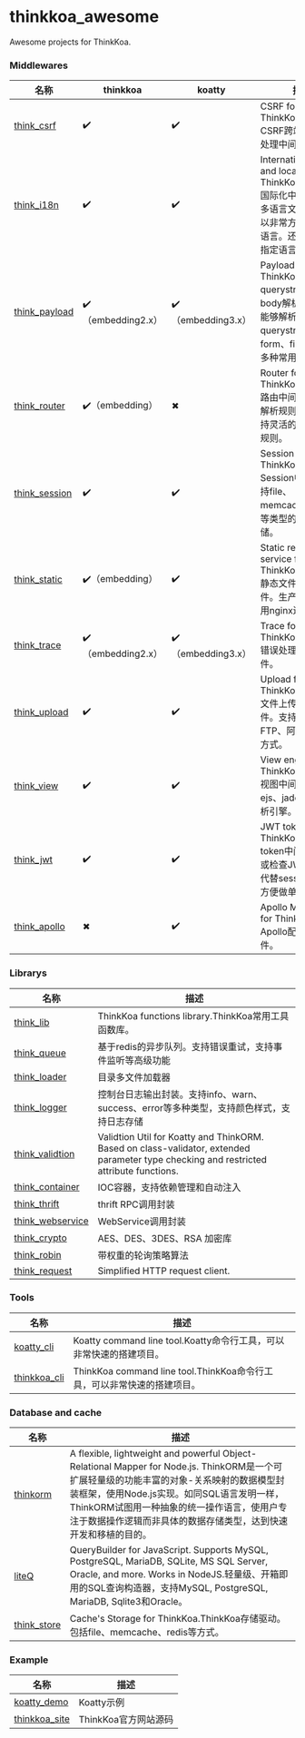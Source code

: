 # thinkkoa_awesome

Awesome projects for ThinkKoa.


### Middlewares

名称  | thinkkoa | koatty | 描述
------------- | ------------- | ------------- | -------------
[think_csrf](https://github.com/thinkkoa/think_csrf)  |✔️ | ✔️ |  CSRF for ThinkKoa.ThinkKoa CSRF跨站攻击安全处理中间件。
[think_i18n](https://github.com/thinkkoa/think_i18n)  |✔️ | ✔️ | Internationalization and localization for ThinkKoa.ThinkKoa国际化中间件，配合多语言文件配置，可以非常方便的实现多语言。还支持路由中指定语言。
[think_payload](https://github.com/thinkkoa/think_payload)  |✔️（embedding2.x） | ✔️（embedding3.x） | Payload parser for ThinkKoa.ThinkKoa querystring以及body解析中间件。能够解析querystring、form、file、json等多种常用数据。
[think_router](https://github.com/thinkkoa/think_router)  |✔️（embedding）| ✖ | Router for ThinkKoa.ThinkKoa路由中间件。除默认解析规则以外，还支持灵活的路由自定义规则。
[think_session](https://github.com/thinkkoa/think_session) |✔️ | ✔️ | Session for ThinkKoa.ThinkKoa Session中间件。支持file、memcache、redis等类型的session存储。
[think_static](https://github.com/thinkkoa/think_static)  |✔️（embedding） | ✔️ |  Static resource service for ThinkKoa.ThinkKoa静态文件服务中间件。生产环境建议使用nginx进行处理。
 [think_trace](https://github.com/thinkkoa/think_trace)   |✔️（embedding2.x） | ✔️（embedding3.x） |   Trace for ThinkKoa.ThinkKoa错误处理及拦截中间件。
[think_upload](https://github.com/thinkkoa/think_upload)  |✔️ | ✔️ |  Upload files for ThinkKoa.ThinkKoa文件上传功能中间件。支持本地存储、FTP、阿里云OSS等方式。
[think_view](https://github.com/thinkkoa/think_view)  |✔️ | ✔️ |  View engine for ThinkKoa.ThinkKoa视图中间件。支持ejs、jade等模板解析引擎。
[think_jwt](https://github.com/thinkkoa/think_jwt)  |✔️ | ✔️ |  JWT token for ThinkKoa. JWT token中间件，生成或检查JWT token，代替session机制，方便做单点登录。
[think_apollo](https://github.com/thinkkoa/think_apollo)  |✖ | ✔️ |  Apollo Middleware for ThinkKoa.. Apollo配置中心中间件。



### Librarys

名称  | 描述
------------- | -------------
[think_lib](https://github.com/thinkkoa/think_lib)  | ThinkKoa functions library.ThinkKoa常用工具函数库。
[think_queue](https://github.com/thinkkoa/think_queue)  | 基于redis的异步队列。支持错误重试，支持事件监听等高级功能
[think_loader](https://github.com/thinkkoa/think_loader)  | 目录多文件加载器
[think_logger](https://github.com/thinkkoa/think_logger)  | 控制台日志输出封装。支持info、warn、success、error等多种类型，支持颜色样式，支持日志存储
[think_validtion](https://github.com/thinkkoa/think_validtion)  | Validtion Util for Koatty and ThinkORM. Based on class-validator, extended parameter type checking and restricted attribute functions.
[think_container](https://github.com/thinkkoa/think_container) | IOC容器，支持依赖管理和自动注入
[think_thrift](https://github.com/thinkkoa/think_thrift) | thrift RPC调用封装
[think_webservice](https://github.com/thinkkoa/think_webservice) | WebService调用封装
[think_crypto](https://github.com/thinkkoa/think_crypto) | AES、DES、3DES、RSA 加密库
[think_robin](https://github.com/thinkkoa/think_robin) | 带权重的轮询策略算法
[think_request](https://github.com/thinkkoa/think_request) |  Simplified HTTP request client.


### Tools

名称  | 描述
------------- | -------------
[koatty_cli](https://github.com/thinkkoa/koatty_cli)  | Koatty command line tool.Koatty命令行工具，可以非常快速的搭建项目。
[thinkkoa_cli](https://github.com/thinkkoa/thinkkoa_cli)  | ThinkKoa command line tool.ThinkKoa命令行工具，可以非常快速的搭建项目。

### Database and cache

名称  | 描述
------------- | -------------
[thinkorm](https://github.com/thinkkoa/thinkorm)  | A flexible, lightweight and powerful Object-Relational Mapper for Node.js. ThinkORM是一个可扩展轻量级的功能丰富的对象-关系映射的数据模型封装框架，使用Node.js实现。如同SQL语言发明一样，ThinkORM试图用一种抽象的统一操作语言，使用户专注于数据操作逻辑而非具体的数据存储类型，达到快速开发和移植的目的。
[liteQ](https://github.com/thinkkoa/liteQ)  | QueryBuilder for JavaScript. Supports MySQL, PostgreSQL, MariaDB, SQLite, MS SQL Server, Oracle, and more. Works in NodeJS.轻量级、开箱即用的SQL查询构造器，支持MySQL, PostgreSQL, MariaDB, Sqlite3和Oracle。
[think_store](https://github.com/thinkkoa/think_store)  | Cache's Storage for ThinkKoa.ThinkKoa存储驱动。包括file、memcache、redis等方式。

### Example

名称  | 描述
------------- | -------------
[koatty_demo](https://github.com/thinkkoa/koatty_demo) | Koatty示例
[thinkkoa_site](https://github.com/thinkkoa/thinkkoa_site) | ThinkKoa官方网站源码

